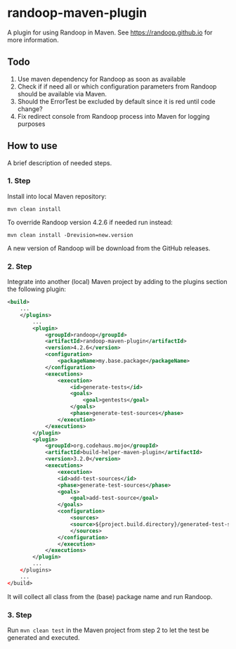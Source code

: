 # randoop-maven-plugin
A plugin for using Randoop in Maven. See https://randoop.github.io for more information.

## Todo
1. Use maven dependency for Randoop as soon as available
1. Check if if need all or which configuration parameters from Randoop should be available via 
Maven.
1. Should the ErrorTest be excluded by default since it is red until code change?
1. Fix redirect console from Randoop process into Maven for logging purposes

## How to use

A brief description of needed steps.

### 1. Step
Install into local Maven repository:
```
mvn clean install
```
To override Randoop version 4.2.6 if needed run instead:
```
mvn clean install -Drevision=new.version
```
A new version of Randoop will be download from the GitHub releases.

### 2. Step
Integrate into another (local) Maven project by adding to the plugins section the following 
plugin:
 
```xml
<build>
    ...
    </plugins>
        ...
        <plugin>
            <groupId>randoop</groupId>
            <artifactId>randoop-maven-plugin</artifactId>
            <version>4.2.6</version>
            <configuration>
                <packageName>my.base.package</packageName>
            </configuration>
            <executions>
                <execution>
                    <id>generate-tests</id>
                    <goals>
                        <goal>gentests</goal>
                    </goals>
                    <phase>generate-test-sources</phase>
                </execution>
            </executions>
        </plugin>
        <plugin>
            <groupId>org.codehaus.mojo</groupId>
            <artifactId>build-helper-maven-plugin</artifactId>
            <version>3.2.0</version>
            <executions>
                <execution>
                <id>add-test-sources</id>
                <phase>generate-test-sources</phase>
                <goals>
                    <goal>add-test-source</goal>
                </goals>
                <configuration>
                    <sources>
                    <source>${project.build.directory}/generated-test-sources/java</source>
                    </sources>
                </configuration>
                </execution>
            </executions>
        </plugin>
        ...
    </plugins>
    ...
</build>
```
It will collect all class from the (base) package name and run Randoop.

### 3. Step
Run `mvn clean test` in the Maven project from step 2 to let the test be generated and executed.